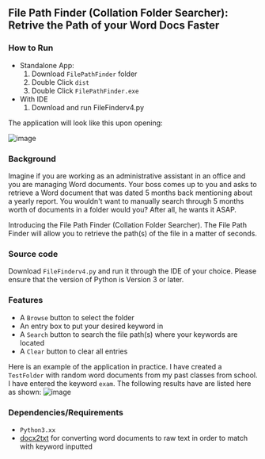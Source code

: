 
## File Path Finder (Collation Folder Searcher): Retrive the Path of your Word Docs Faster

### How to Run
- Standalone App:
   1. Download `FilePathFinder` folder
   2. Double Click  `dist`
   3. Double Click `FilePathFinder.exe`
- With IDE
  1. Download and run FileFinderv4.py 
  
The application will look like this upon opening:

![image](https://user-images.githubusercontent.com/72810148/166083223-720924e9-bc79-48fd-9a75-9e76b60cb45f.png)
### Background 
Imagine if you are working as an administrative assistant in an office and you are managing Word documents. Your boss comes up to you and asks to retrieve a Word document that was dated 5 months back mentioning about a yearly report. You wouldn't want to manually search through 5 months worth of documents in a folder would you? After all, he wants it ASAP.

Introducing the File Path Finder (Collation Folder Searcher). The File Path Finder will allow you to retrieve the path(s) of the file in a matter of seconds.

### Source code
Download `FileFinderv4.py` and run it through the IDE of your choice. Please ensure that the version of Python is Version 3 or later.
### Features
- A `Browse` button to select the folder
- An entry box to put your desired keyword in
- A `Search` button to search the file path(s) where your keywords are located
- A `Clear` button to clear all entries 


Here is an example of the application in practice. I have created a `TestFolder` with random word documents from my past classes from school. I have entered the keyword `exam`. The following results have are listed here as shown: 
![image](https://user-images.githubusercontent.com/72810148/166084303-64a5143b-31c5-40d5-a441-a262db26fd4a.png)

### Dependencies/Requirements
- `Python3.xx`
- [docx2txt](https://github.com/ankushshah89/python-docx2txt) for converting word documents to raw text in order to match with keyword inputted
